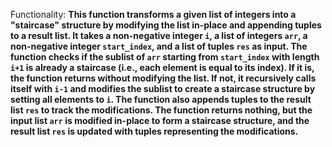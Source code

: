 Functionality: **This function transforms a given list of integers into a "staircase" structure by modifying the list in-place and appending tuples to a result list. It takes a non-negative integer `i`, a list of integers `arr`, a non-negative integer `start_index`, and a list of tuples `res` as input. The function checks if the sublist of `arr` starting from `start_index` with length `i+1` is already a staircase (i.e., each element is equal to its index). If it is, the function returns without modifying the list. If not, it recursively calls itself with `i-1` and modifies the sublist to create a staircase structure by setting all elements to `i`. The function also appends tuples to the result list `res` to track the modifications. The function returns nothing, but the input list `arr` is modified in-place to form a staircase structure, and the result list `res` is updated with tuples representing the modifications.**